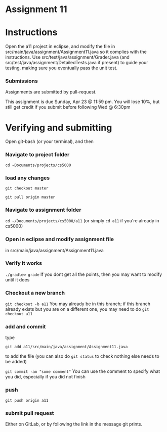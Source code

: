 Assignment 11
===

# Instructions

Open the a11 project in eclipse, and modify the file in src/main/java/assignment/Assignment11.java so it complies with the instructions. Use src/test/java/assignment/Grader.java (and src/test/java/assignment/DetailedTests.java if present) to guide your testing, making sure you eventually pass the unit test.

### Submissions
Assignments are submitted by pull-request.

This assignment is due Sunday, Apr 23 @ 11:59 pm. 
You will lose 10%, but still get credit if you submit before following Wed @ 6:30pm
# Verifying and submitting
Open git-bash (or your terminal), and then

### Navigate to project folder
```cd ~Documents/projects/cs5000```

### load any changes
```git checkout master```

```git pull origin master```

### Navigate to assignment folder
```cd ~/Documents/projects/cs5000/a11```   (or simply ```cd a11``` if you're already in cs5000)

### Open in eclipse and modify assignment file
in src/main/java/assignment/Assignment11.java

### Verify it works
```./gradlew grade```
If you dont get all the points, then you may want to modify until it does


### Checkout a new branch
```git checkout -b a11``` 
You may already be in this branch; if this branch already exists but you are on a different one, you may need to do ```git checkout a11```

### add and commit
type

```git add a11/src/main/java/assignment/Assignment11.java```

to add the file (you can also do ```git status``` to check nothing else needs to be added) 

```git commit -am "some comment"```
You can use the comment to specify what you did, especially if you did not finish

### push
```git push origin a11```

### submit pull request
Either on GitLab, or by following the link in the message git prints.

